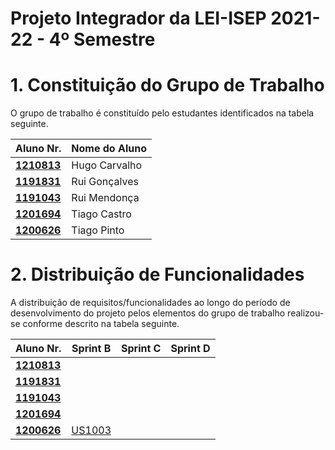 # Projeto Integrador da LEI-ISEP 2021-22 - 4º Semestre

# 1. Constituição do Grupo de Trabalho

O grupo de trabalho é constituído pelo estudantes identificados na tabela seguinte.

| Aluno Nr.	   | Nome do Aluno			    |
|--------------|------------------------------|
| **[1210813](/docs/1210813/)**  | Hugo Carvalho       |
| **[1191831](/docs/1191831/)**  | Rui Gonçalves       |
| **[1191043](/docs/1191043/)**  | Rui Mendonça        |
| **[1201694](/docs/1201694/)**  | Tiago Castro        |
| **[1200626](/docs/1200626/)**  | Tiago Pinto         |

# 2. Distribuição de Funcionalidades ###

A distribuição de requisitos/funcionalidades ao longo do período de desenvolvimento do projeto pelos elementos do grupo de trabalho realizou-se conforme descrito na tabela seguinte.

| Aluno Nr.	| Sprint B | Sprint C | Sprint D |
|------------|----------|----------|----------|
| [**1210813**](/docs/1210813/ListaFuncionalidadesEstudante.md)| | | |
| [**1191831**](/docs/1191831/ListaFuncionalidadesEstudante.md)| | | |
| [**1191043**](/docs/1191043/ListaFuncionalidadesEstudante.md)| | | |
| [**1201694**](/docs/1201694/ListaFuncionalidadesEstudante.md)| | | |
| [**1200626**](/docs/1200626/ListaFuncionalidadesEstudante.md)| [US1003](/docs/Sprint%20B/US1003)| | |